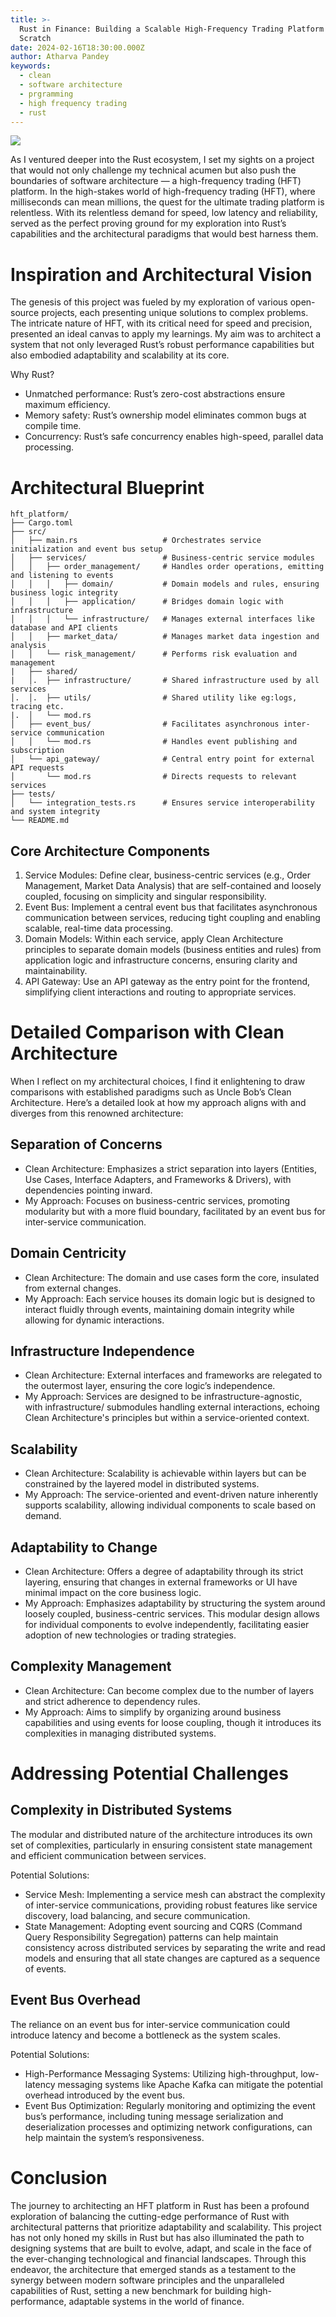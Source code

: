 ```yaml
---
title: >-
  Rust in Finance: Building a Scalable High-Frequency Trading Platform from
  Scratch
date: 2024-02-16T18:30:00.000Z
author: Atharva Pandey
keywords:
  - clean
  - software architecture
  - prgramming
  - high frequency trading
  - rust
---
```


![](/admin/crab-transformed.webp)

As I ventured deeper into the Rust ecosystem, I set my sights on a project that would not only challenge my technical acumen but also push the boundaries of software architecture — a high-frequency trading (HFT) platform. In the high-stakes world of high-frequency trading (HFT), where milliseconds can mean millions, the quest for the ultimate trading platform is relentless. With its relentless demand for speed, low latency and reliability, served as the perfect proving ground for my exploration into Rust’s capabilities and the architectural paradigms that would best harness them.

# Inspiration and Architectural Vision

The genesis of this project was fueled by my exploration of various open-source projects, each presenting unique solutions to complex problems. The intricate nature of HFT, with its critical need for speed and precision, presented an ideal canvas to apply my learnings. My aim was to architect a system that not only leveraged Rust’s robust performance capabilities but also embodied adaptability and scalability at its core.

Why Rust?

* Unmatched performance: Rust’s zero-cost abstractions ensure maximum efficiency.
* Memory safety: Rust’s ownership model eliminates common bugs at compile time.
* Concurrency: Rust’s safe concurrency enables high-speed, parallel data processing.

# Architectural Blueprint

```shell
hft_platform/
├── Cargo.toml
├── src/
│   ├── main.rs                   # Orchestrates service initialization and event bus setup
│   ├── services/                 # Business-centric service modules
│   │   ├── order_management/     # Handles order operations, emitting and listening to events
│   │   │   ├── domain/           # Domain models and rules, ensuring business logic integrity
│   │   │   ├── application/      # Bridges domain logic with infrastructure
│   │   │   └── infrastructure/   # Manages external interfaces like database and API clients
│   │   ├── market_data/          # Manages market data ingestion and analysis
│   │   └── risk_management/      # Performs risk evaluation and management
|   ├── shared/
|   │.  ├── infrastructure/       # Shared infrastructure used by all services
│.  │.  ├── utils/                # Shared utility like eg:logs, tracing etc.
|.  │   └── mod.rs
│   ├── event_bus/                # Facilitates asynchronous inter-service communication
│   │   └── mod.rs                # Handles event publishing and subscription
│   └── api_gateway/              # Central entry point for external API requests
│       └── mod.rs                # Directs requests to relevant services
├── tests/
│   └── integration_tests.rs      # Ensures service interoperability and system integrity
└── README.md
```

## Core Architecture Components

1. Service Modules: Define clear, business-centric services (e.g., Order Management, Market Data Analysis) that are self-contained and loosely coupled, focusing on simplicity and singular responsibility.
2. Event Bus: Implement a central event bus that facilitates asynchronous communication between services, reducing tight coupling and enabling scalable, real-time data processing.
3. Domain Models: Within each service, apply Clean Architecture principles to separate domain models (business entities and rules) from application logic and infrastructure concerns, ensuring clarity and maintainability.
4. API Gateway: Use an API gateway as the entry point for the frontend, simplifying client interactions and routing to appropriate services.

# Detailed Comparison with Clean Architecture

When I reflect on my architectural choices, I find it enlightening to draw comparisons with established paradigms such as Uncle Bob’s Clean Architecture. Here’s a detailed look at how my approach aligns with and diverges from this renowned architecture:

## Separation of Concerns

* Clean Architecture: Emphasizes a strict separation into layers (Entities, Use Cases, Interface Adapters, and Frameworks & Drivers), with dependencies pointing inward.
* My Approach: Focuses on business-centric services, promoting modularity but with a more fluid boundary, facilitated by an event bus for inter-service communication.

## Domain Centricity

* Clean Architecture: The domain and use cases form the core, insulated from external changes.
* My Approach: Each service houses its domain logic but is designed to interact fluidly through events, maintaining domain integrity while allowing for dynamic interactions.

## Infrastructure Independence

* Clean Architecture: External interfaces and frameworks are relegated to the outermost layer, ensuring the core logic’s independence.
* My Approach: Services are designed to be infrastructure-agnostic, with infrastructure/ submodules handling external interactions, echoing Clean Architecture's principles but within a service-oriented context.

## Scalability

* Clean Architecture: Scalability is achievable within layers but can be constrained by the layered model in distributed systems.
* My Approach: The service-oriented and event-driven nature inherently supports scalability, allowing individual components to scale based on demand.

## Adaptability to Change

* Clean Architecture: Offers a degree of adaptability through its strict layering, ensuring that changes in external frameworks or UI have minimal impact on the core business logic.
* My Approach: Emphasizes adaptability by structuring the system around loosely coupled, business-centric services. This modular design allows for individual components to evolve independently, facilitating easier adoption of new technologies or trading strategies.

## Complexity Management

* Clean Architecture: Can become complex due to the number of layers and strict adherence to dependency rules.
* My Approach: Aims to simplify by organizing around business capabilities and using events for loose coupling, though it introduces its complexities in managing distributed systems.

# Addressing Potential Challenges

## Complexity in Distributed Systems

The modular and distributed nature of the architecture introduces its own set of complexities, particularly in ensuring consistent state management and efficient communication between services.

Potential Solutions:

* Service Mesh: Implementing a service mesh can abstract the complexity of inter-service communications, providing robust features like service discovery, load balancing, and secure communication.
* State Management: Adopting event sourcing and CQRS (Command Query Responsibility Segregation) patterns can help maintain consistency across distributed services by separating the write and read models and ensuring that all state changes are captured as a sequence of events.

## Event Bus Overhead

The reliance on an event bus for inter-service communication could introduce latency and become a bottleneck as the system scales.

Potential Solutions:

* High-Performance Messaging Systems: Utilizing high-throughput, low-latency messaging systems like Apache Kafka can mitigate the potential overhead introduced by the event bus.
* Event Bus Optimization: Regularly monitoring and optimizing the event bus’s performance, including tuning message serialization and deserialization processes and optimizing network configurations, can help maintain the system’s responsiveness.

# Conclusion

The journey to architecting an HFT platform in Rust has been a profound exploration of balancing the cutting-edge performance of Rust with architectural patterns that prioritize adaptability and scalability. This project has not only honed my skills in Rust but has also illuminated the path to designing systems that are built to evolve, adapt, and scale in the face of the ever-changing technological and financial landscapes. Through this endeavor, the architecture that emerged stands as a testament to the synergy between modern software principles and the unparalleled capabilities of Rust, setting a new benchmark for building high-performance, adaptable systems in the world of finance.
